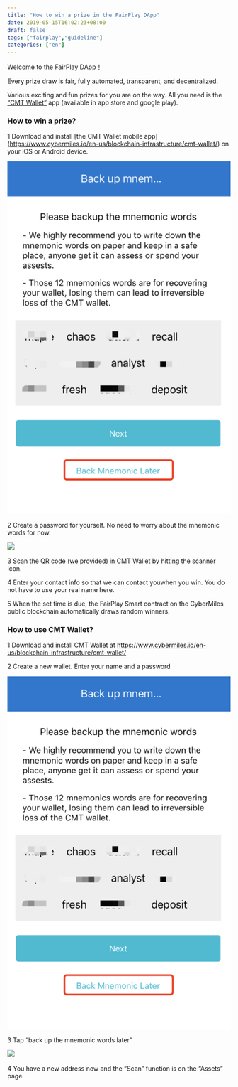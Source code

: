 ```yaml
---
title: "How to win a prize in the FairPlay DApp"
date: 2019-05-15T16:02:23+08:00
draft: false
tags: ["fairplay","guideline"]
categories: ["en"]
---
```


Welcome to the FairPlay DApp！

Every prize draw is fair, fully automated, transparent, and decentralized.

Various exciting and fun prizes for you are on the way. All you need is the [“CMT Wallet”](https://www.cybermiles.io/en-us/blockchain-infrastructure/cmt-wallet/) app (available in app store and google play).

### How  to win a prize?

1 Download and install [the CMT Wallet mobile app] (https://www.cybermiles.io/en-us/blockchain-infrastructure/cmt-wallet/) on your iOS or Android device.

![](/images/20190510-fairplay-01.png)

2 Create a password for yourself. No need to worry about the mnemonic words for now.

![](/images/20190515-fairplay-user-manua-01.png)

3 Scan the QR code (we provided) in CMT Wallet by hitting the scanner icon.

4 Enter your contact info so that we can contact youwhen you win. You do not have to use your real name here.

5 When the set time is due, the FairPlay Smart contract on the CyberMiles public blockchain automatically draws random winners.

### How to use CMT Wallet?

1 Download and install CMT Wallet at https://www.cybermiles.io/en-us/blockchain-infrastructure/cmt-wallet/

2 Create a new wallet. Enter your name and a password

![](/images/20190510-fairplay-01.png)

3 Tap “back up the mnemonic words later”

![](/images/20190515-fairplay-user-manua-01.png)

4 You have a new address now and the “Scan” function is on the “Assets” page.
